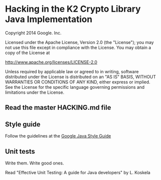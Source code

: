 # Hacking in the K2 Crypto Library Java Implementation

Copyright 2014 Google. Inc.

Licensed under the Apache License, Version 2.0 (the "License");
you may not use this file except in compliance with the License.
You may obtain a copy of the License at

   http://www.apache.org/licenses/LICENSE-2.0

Unless required by applicable law or agreed to in writing, software
distributed under the License is distributed on an "AS IS" BASIS,
WITHOUT WARRANTIES OR CONDITIONS OF ANY KIND, either express or implied.
See the License for the specific language governing permissions and
limitations under the License.

## Read the master HACKING.md file

## Style guide

Follow the guidelines at the
[Google Java Style Guide](http://google-styleguide.googlecode.com/svn/trunk/javaguide.html)

## Unit tests

Write them.  Write good ones.

Read "Effective Unit Testing: A guide for Java developers" by L. Koskela
